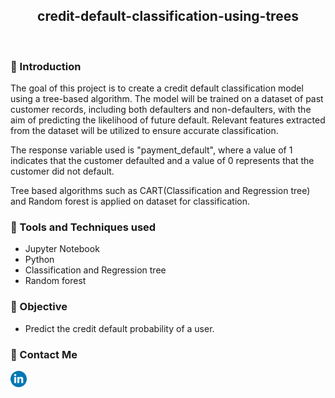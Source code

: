 <h2 align="center">credit-default-classification-using-trees</h2>
<br>
<h3> 📄 Introduction</h3>
The goal of this project is to create a credit default classification model using a tree-based algorithm. The model will be trained on a dataset of past customer records, including both defaulters and non-defaulters, with the aim of predicting the likelihood of future default. Relevant features extracted from the dataset will be utilized to ensure accurate classification.
    
The response variable used is "payment_default", where a value of 1 indicates that the customer defaulted and a value of 0 represents that the customer did not default.

Tree based algorithms such as CART(Classification and Regression tree) and Random forest is applied on dataset for classification.
</br>
<h3>🔨 Tools and Techniques used</h3>

- Jupyter Notebook
- Python
- Classification and Regression tree
- Random forest

<h3> 🔭 Objective</h3>

- Predict the credit default probability of a user. 

<h3>🔗 Contact Me</h3>
 <a href='https://www.linkedin.com/in/aishwarya-ucd/'><img align='center' alt="linkedin" src="https://raw.githubusercontent.com/shahbajjamil/Social-Meadia-Icons/master/Icons-logos/linkedin-circle.png" height='26px'/></a>
